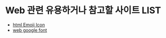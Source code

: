 # Web 관련 유용하거나 참고할 사이트 LIST
- [html Emoji Icon](https://www.w3schools.com/charsets/ref_emoji_smileys.asp)
- [web google font](https://fonts.google.com/)
